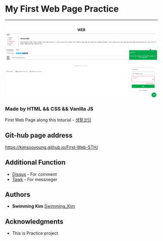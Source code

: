 # My First Web Page Practice

-----

![Capture](./Capture.PNG)

### Made by HTML && CSS && Vanilla JS

First Web Page along this toturial - [생활코딩](https://opentutorials.org/course/3083)

## Git-hub page address

https://kimsooyoung.github.io/First-Web-STH/


## Additional  Function

* [Disqus](https://disqus.com/) - For comment 
* [Tawk](https://www.tawk.to/) - For messneger

## Authors

* **Swimming Kim** [Swimming_Kim](https://github.com/kimsooyoung)

## Acknowledgments

* This is Practice project
